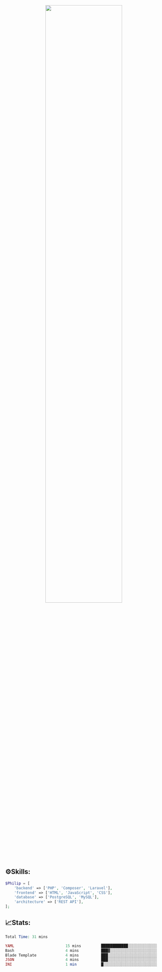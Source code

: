 <div align="center">
<img src="https://readme-typing-svg.demolab.com?font=Inconsolata&weight=500&size=50&duration=4000&pause=300&color=A7A459&center=true&vCenter=true&multiline=true&repeat=false&random=false&width=1300&height=140&lines=Hello,+Привет;I'm+Philip+a+beginner+backend+developer+in+php" width="70%" />
</div>

## ⚙️Skills:
```php
$Philip = [
    'backend' => ['PHP', 'Composer', 'Laravel'],
    'frontend' => ['HTML', 'JavaScript', 'CSS'],
    'database' => ['PostgreSQL', 'MySQL'],
    'architecture' => ['REST API'],
];
```
## 📈Stats:
<!--START_SECTION:waka-->

```PHP
Total Time: 31 mins

YAML                       15 mins         ████████████░░░░░░░░░░░░░   47.92 %
Bash                       4 mins          ███▓░░░░░░░░░░░░░░░░░░░░░   14.25 %
Blade Template             4 mins          ███░░░░░░░░░░░░░░░░░░░░░░   12.55 %
JSON                       4 mins          ███░░░░░░░░░░░░░░░░░░░░░░   12.53 %
INI                        1 min           █░░░░░░░░░░░░░░░░░░░░░░░░   04.02 %
```

<!--END_SECTION:waka-->

